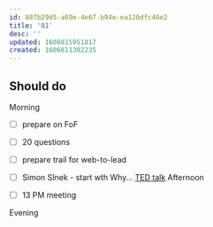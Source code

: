 ```yaml
---
id: 887b29d5-a69e-4e67-b94e-ea120dfc46e2
title: '01'
desc: ''
updated: 1606815951817
created: 1606811302235
---
```


## Should do

Morning
- [ ] prepare on FoF
- [ ] 20 questions
- [ ] prepare trail for web-to-lead
- [ ] Simon SInek - start wth Why... [TED talk](https://www.youtube.com/watch?v=IPYeCltXpxw)
Afternoon
- [ ] 13 PM meeting


Evening

